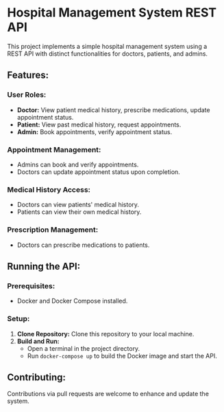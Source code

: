 # Hospital Management System REST API

This project implements a simple hospital management system using a REST API with distinct functionalities for doctors, patients, and admins.

## Features:

### User Roles:

- **Doctor:** View patient medical history, prescribe medications, update appointment status.
- **Patient:** View past medical history, request appointments.
- **Admin:** Book appointments, verify appointment status.

### Appointment Management:

- Admins can book and verify appointments.
- Doctors can update appointment status upon completion.

### Medical History Access:

- Doctors can view patients' medical history.
- Patients can view their own medical history.

### Prescription Management:

- Doctors can prescribe medications to patients.

## Running the API:

### Prerequisites:

- Docker and Docker Compose installed.

### Setup:

1. **Clone Repository:** Clone this repository to your local machine.
2. **Build and Run:**
   - Open a terminal in the project directory.
   - Run `docker-compose up` to build the Docker image and start the API.

## Contributing:

Contributions via pull requests are welcome to enhance and update the system.
